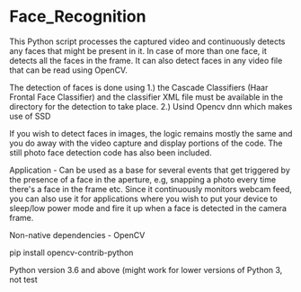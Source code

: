 # Face_Recognition

This Python script processes the captured video and continuously detects any faces that might be present in it. In case of more than one face, it detects all the faces in the frame. It can also detect faces in any video file that can be read using OpenCV.

The detection of faces is done using 
1.) the Cascade Classifiers (Haar Frontal Face Classifier) and the classifier XML file must be available in the directory for the detection to take place.
2.) Usind Opencv dnn which makes use of SSD 

If you wish to detect faces in images, the logic remains mostly the same and you do away with the video capture and display portions of the code. The still photo face detection code has also been included.

Application - Can be used as a base for several events that get triggered by the presence of a face in the aperture, e.g, snapping a photo every time there's a face in the frame etc. Since it continuously monitors webcam feed, you can also use it for applications where you wish to put your device to sleep/low power mode and fire it up when a face is detected in the camera frame.

Non-native dependencies - OpenCV

pip install opencv-contrib-python

Python version 3.6 and above (might work for lower versions of Python 3, not test
